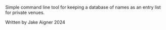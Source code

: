 Simple command line tool for keeping a database of names as an entry list for private venues.

Written by Jake Aigner 2024
